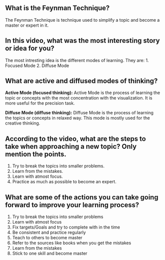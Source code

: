 
## What is the Feynman Technique? 
The Feynman Technique is technique used to simplify a topic and become a master or expert in it.

## In this video, what was the most interesting story or idea for you?
The most intresting idea is the different modes of learning.
They are: 1. Focused Mode
          2. Diffuse Mode

## What are active and diffused modes of thinking?
**Active Mode (focused thinking):**
Active Mode is the process of learning the topic or concepts with the most concentration with the visualization. It is more useful for the precision task.

**Diffuse Mode (diffuse thinking):**
Diffuse Mode is the process of learning the topics or concepts in relaxed way. This mode is mostly used for the creative thinking.


## According to the video, what are the steps to take when approaching a new topic? Only mention the points.
1. Try to break the topics into smaller problems.
2. Learn from the mistakes.
3. Learn with atmost focus.
4. Practice as much as possible to become an expert.

## What are some of the actions you can take going forward to improve your learning process?
1. Try to break the topics into smaller problems
2. Learn with atmost focus
3. Fix targets/Goals and try to complete with in the time
4. Be consistent and practice regularly
5. Teach to others to become master
6. Refer to the sources like books when you get the mistakes
7. Learn from the mistakes
8. Stick to one skill and become master
